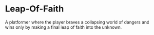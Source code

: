 # Leap-Of-Faith
A platformer where the player braves a collapsing world of dangers and wins only by making a final leap of faith into the unknown.
